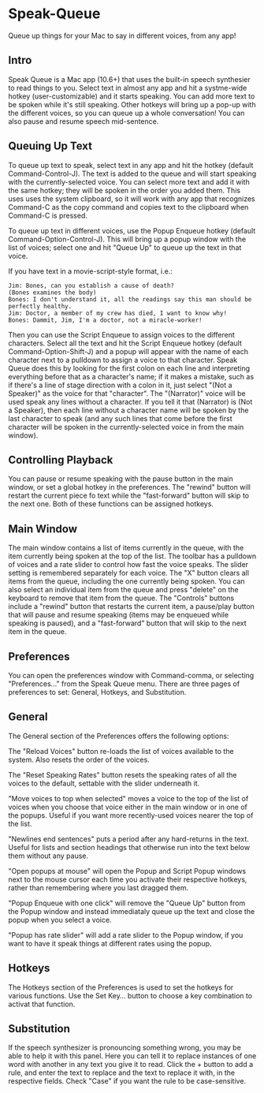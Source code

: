 Speak-Queue
===========

Queue up things for your Mac to say in different voices, from any app!

Intro
-----
Speak Queue is a Mac app (10.6+) that uses the built-in speech synthesier to read things to you.  Select text in almost any app and hit a systme-wide hotkey (user-customizable) and it starts speaking.  You can add more text to be spoken while it's still speaking.  Other hotkeys will bring up a pop-up with the different voices, so you can queue up a whole conversation!  You can also pause and resume speech mid-sentence. 

Queuing Up Text
---------------
To queue up text to speak, select text in any app and hit the hotkey (default Command-Control-J).  The text is added to the queue and will start speaking with the currently-selected voice.  You can select more text and add it with the same hotkey; they will be spoken in the order you added them.  This uses uses the system clipboard, so it will work with any app that recognizes Command-C as the copy command and copies text to the clipboard when Command-C is pressed.

To queue up text in different voices, use the Popup Enqueue hotkey (default Command-Option-Control-J).  This will bring up a popup window with the list of voices; select one and hit "Queue Up" to queue up the text in that voice.

If you have text in a movie-script-style format, i.e.:

    Jim: Bones, can you establish a cause of death?
    (Bones examines the body)
    Bones: I don't understand it, all the readings say this man should be perfectly healthy.
    Jim: Doctor, a member of my crew has died, I want to know why!
    Bones: Dammit, Jim, I'm a doctor, not a miracle-worker!

Then you can use the Script Enqueue to assign voices to the different characters.  Select all the text and hit the Script Enqueue hotkey (default Command-Option-Shift-J) and a popup will appear with the name of each character next to a pulldown to assign a voice to that character.  Speak Queue does this by looking for the first colon on each line and interpreting everything before that as a character's name; if it makes a mistake, such as if there's a line of stage direction with a colon in it, just select "(Not a Speaker)" as the voice for that "character".  The "(Narrator)" voice will be used speak any lines without a character.  If you tell it that (Narrator) is (Not a Speaker), then each line without a character name will be spoken by the last character to speak (and any such lines that come before the first character will be spoken in the currently-selected voice in from the main window).

Controlling Playback
--------------------
You can pause or resume speaking with the pause button in the main window, or set a global hotkey in the preferences.  The "rewind" button will restart the current piece fo text while the "fast-forward" button will skip to the next one.  Both of these functions can be assigned hotkeys.

Main Window
-----------
The main window contains a list of items currently in the queue, with the item currently being spoken at the top of the list.  The toolbar has a pulldown of voices and a rate slider to control how fast the voice speaks.  The slider setting is remembered separately for each voice.  The "X" button clears all items from the queue, including the one currently being spoken.  You can also select an individual item from the queue and press "delete" on the keyboard to remove that item from the queue.  The "Controls" buttons include a "rewind" button that restarts the current item, a pause/play button that will pause and resume speaking (items may be enqueued while speaking is paused), and a "fast-forward" button that will skip to the next item in the queue.

Preferences
-----------
You can open the preferences window with Command-comma, or selecting "Preferences…" from the Speak Queue menu.  There are three pages of preferences to set: General, Hotkeys, and Substitution.

General
-------
The General section of the Preferences offers the following options:

The "Reload Voices" button re-loads the list of voices available to the system.  Also resets the order of the voices.

The "Reset Speaking Rates" button resets the speaking rates of all the voices to the default, settable with the slider underneath it.

"Move voices to top when selected" moves a voice to the top of the list of voices when you choose that voice either in the main window or in one of the popups.  Useful if you want more recently-used voices nearer the top of the list.

"Newlines end sentences" puts a period after any hard-returns in the text.  Useful for lists and section headings that otherwise run into the text below them without any pause.

"Open popups at mouse" will open the Popup and Script Popup windows next to the mouse cursor each time you activate their respective hotkeys, rather than remembering where you last dragged them.

"Popup Enqueue with one click" will remove the "Queue Up" button from the Popup window and instead immediataly queue up the text and close the popup when you select a voice.

"Popup has rate slider" will add a rate slider to the Popup window, if you want to have it speak things at different rates using the popup.

Hotkeys
-------
The Hotkeys section of the Preferences is used to set the hotkeys for various functions.  Use the Set Key… button to choose a key combination to activat that function.

Substitution
------------
If the speech synthesizer is pronouncing something wrong, you may be able to help it with this panel.  Here you can tell it to replace instances of one word with another in any text you give it to read.  Click the + button to add a rule, and enter the text to replace and the text to replace it with, in the respective fields.  Check "Case" if you want the rule to be case-sensitive.
